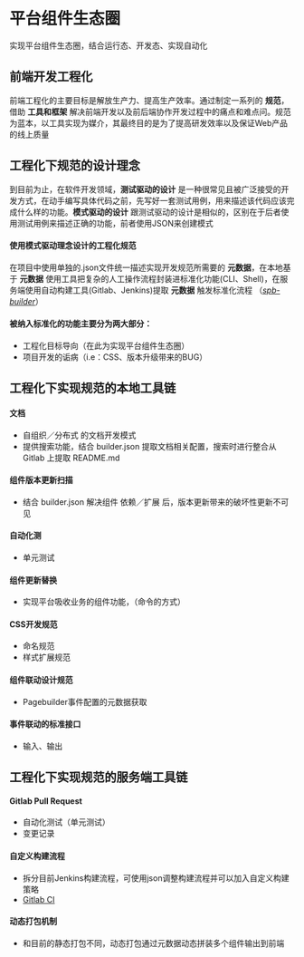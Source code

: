 
# 平台组件生态圈
实现平台组件生态圈，结合运行态、开发态、实现自动化

前端开发工程化
-----------
前端工程化的主要目标是解放生产力、提高生产效率。通过制定一系列的 **规范**，借助 **工具和框架** 解决前端开发以及前后端协作开发过程中的痛点和难点问。规范为蓝本，以工具实现为媒介，其最终目的是为了提高研发效率以及保证Web产品的线上质量

工程化下规范的设计理念
-----------

到目前为止，在软件开发领域，**测试驱动的设计** 是一种很常见且被广泛接受的开发方式，在动手编写具体代码之前，先写好一套测试用例，用来描述该代码应该完成什么样的功能。**模式驱动的设计** 跟测试驱动的设计是相似的，区别在于后者使用测试用例来描述正确的功能，前者使用JSON来创建模式

#### 使用模式驱动理念设计的工程化规范
在项目中使用单独的.json文件统一描述实现开发规范所需要的 **元数据**，在本地基于 **元数据** 使用工具把复杂的人工操作流程封装进标准化功能(CLI、Shell)，在服务端使用自动构建工具(Gitlab、Jenkins)提取 **元数据** 触发标准化流程 （*[spb-builder](https://github.com/zygeilit/spb-builder)*）

#### 被纳入标准化的功能主要分为两大部分：
* 工程化目标导向（在此为实现平台组件生态圈）
* 项目开发的诟病（i.e：CSS、版本升级带来的BUG）

工程化下实现规范的本地工具链
-----------
#### 文档
* 自组织／分布式 的文档开发模式
* 提供搜索功能，结合 builder.json 提取文档相关配置，搜索时进行整合从 Gitlab 上提取 README.md

#### 组件版本更新扫描
* 结合 builder.json 解决组件 依赖／扩展 后，版本更新带来的破坏性更新不可见

#### 自动化测
* 单元测试

#### 组件更新替换
* 实现平台吸收业务的组件功能，（命令的方式）

#### CSS开发规范
* 命名规范
* 样式扩展规范

#### 组件联动设计规范
* Pagebuilder事件配置的元数据获取

#### 事件联动的标准接口
* 输入、输出

工程化下实现规范的服务端工具链
-----------
#### Gitlab Pull Request
* 自动化测试（单元测试）
* 变更记录

#### 自定义构建流程
* 拆分目前Jenkins构建流程，可使用json调整构建流程并可以加入自定义构建策略
* [Gitlab CI](https://about.gitlab.com/features/gitlab-ci-cd/)

#### 动态打包机制
* 和目前的静态打包不同，动态打包通过元数据动态拼装多个组件输出到前端
